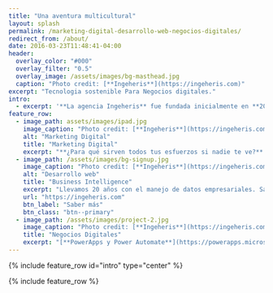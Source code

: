 ```yaml
---
title: "Una aventura multicultural"
layout: splash
permalink: /marketing-digital-desarrollo-web-negocios-digitales/
redirect_from: /about/
date: 2016-03-23T11:48:41-04:00
header:
  overlay_color: "#000"
  overlay_filter: "0.5"
  overlay_image: /assets/images/bg-masthead.jpg
  caption: "Photo credit: [**Ingeheris**](https://ingeheris.com)"
excerpt: "Tecnologia sostenible Para Negocios digitales."
intro: 
  - excerpt: '**La agencia Ingeheris** fue fundada inicialmente en **2004** en Burdeos Francia ofreciendo servicios integrales en **Marketing digital** y **desarrollo de aplicaciones de gestión de negocios**, acompañado del posicionamiento **SEO** y campañas de publicidad **SEM** adecuadas. Negociantes en vinos, traductores técnicos y muchos otros negocios se beneficiaron de nuestras prestaciones. Ahora la aventura continúa en **Madrid** y en particular en **Coslada**, siguiendo con nuestra misión de apoyar a los negocios locales llevamos la Inteligencia de Negocio (**Business Intelligence**) y el dominio de los datos al alcance de todos.'
feature_row:
  - image_path: assets/images/ipad.jpg
    image_caption: "Photo credit: [**Ingeheris**](https://ingeheris.com)"
    alt: "Marketing Digital"
    title: "Marketing Digital"
    excerpt: "**¿Para qué sirven todos tus esfuerzos si nadie te ve?** Para eso está el Marketing Digital y en esto te podemos echar una mano."
  - image_path: /assets/images/bg-signup.jpg
    image_caption: "Photo credit: [**Ingeheris**](https://ingeheris.com)"
    alt: "Desarrollo web"
    title: "Business Intelligence"
    excerpt: "Llevamos 20 años con el manejo de datos empresariales. Sabemos que no sólo se trata de ser capaz de visualizar tus datos pero de hacerles hablar  [**Pandas**](https://pandas.pydata.org/){:target='_blank'} y otras tecnologías BI serán tus amigas. Sin olvidar a nuestros compañeros **Python y SQL**"
    url: "https://ingeheris.com"
    btn_label: "Saber más"
    btn_class: "btn--primary"
  - image_path: /assets/images/project-2.jpg
    image_caption: "Photo credit: [**Ingeheris**](https://ingeheris.com)"
    title: "Negocios Digitales"
    excerpt: "[**PowerApps y Power Automate**](https://powerapps.microsoft.com/es-es/){:target='_blank'} pueden hacer milagros con la digitalización de los procesos de tu empresa, sin hablar de [**Teams y Microsoft 365**](https://www.microsoft.com/es-es/microsoft-365){:target='_blank'}. No creas que es algo de multinacionales. Podemos compartir contigo soluciones pragmáticas que te podrán sorprender por su eficiencia."
---
```


{% include feature_row id="intro" type="center" %}

{% include feature_row %}


